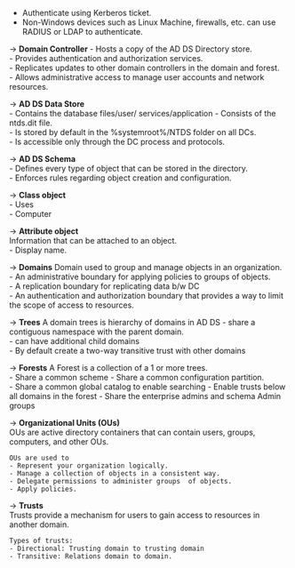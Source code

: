 
- Authenticate using Kerberos ticket.  
- Non-Windows devices such as Linux Machine, firewalls, etc. can use RADIUS or LDAP to authenticate.  

→ **Domain Controller** 
	- Hosts a copy of the AD DS Directory store.  
	- Provides authentication and authorization services.  
	- Replicates updates to other domain controllers in the domain and forest.  
	- Allows administrative access to manage user accounts and network resources.  

→ **AD DS Data Store**  
	  - Contains the database files/user/ services/application
	  - Consists of the ntds.dit file.  
	  - Is stored by default in the %systemroot%/NTDS folder on all DCs.  
	  - Is accessible only through the DC process and protocols.

→ **AD DS Schema**  
	- Defines every type of object that can be stored in the directory.  
	- Enforces rules regarding object creation and configuration. 

→ **Class object**  
	  - Uses  
	  - Computer 
  
→ **Attribute object**  
	Information that can be attached to an object.  
	- Display name.  

→ **Domains** 
	Domain used to group and manage objects in an organization.  
	- An administrative boundary for applying policies to groups of objects.  
	- A replication boundary for replicating data b/w DC  
	- An authentication and authorization boundary that provides a way to limit the scope of access to resources.

→ **Trees**
	A domain trees is hierarchy of domains in AD DS
	- share a contiguous namespace with the parent domain.  
	- can have additional child domains  
	- By default create a two-way transitive trust with other domains  

→ **Forests**
	A Forest is a collection of  a 1 or more trees.  
	- Share a  common scheme
	- Share a common configuration partition.  
	- Share a  common global catalog  to enable  searching
	- Enable trusts below all domains in the forest
	- Share the enterprise admins and schema   Admin groups

→ **Organizational Units (OUs)**  
	OUs are active directory containers that can contain users, groups, computers, and other OUs.  
	
	OUs are used to
	- Represent your organization logically.
	- Manage a collection of objects in a consistent way.
	- Delegate permissions to administer groups  of objects.
	- Apply policies.

→ **Trusts**  
	Trusts provide a mechanism for users to gain access to resources in another domain.
	
	Types of trusts:
	- Directional: Trusting domain to trusting domain
	- Transitive: Relations domain to domain.
